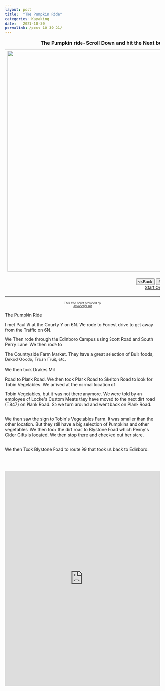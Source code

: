 ```yaml
---
layout: post
title:  "The Pumpkin Ride"
categories: Kayaking
date:   2021-10-30
permalink: /post-10-30-21/
---
```


<table border="0" cellpadding="0">
  <caption><strong>The Pumpkin ride-Scroll Down and hit the Next button to view slide show,read the story below.</strong></caption>
  <tr>
    <td width="100%"><img src="https://i.imgur.com/zQsU6OYh.jpg" width="960" height="720" class="responsive" name="photoslider"></td>
  </tr>
  <tr>
    <td width="100%"><form method="POST" name="rotater">
      <div align="center"><center><p><script language="JavaScript1.1">
var photos=new Array()
var which=0

/*Change the below variables to reference your own images. You may have as many images in the slider as you wish*/
photos[0]="https://i.imgur.com/zQsU6OYh.jpg"
photos[1]="https://i.imgur.com/Ej1FfONh.jpg"
photos[2]="https://i.imgur.com/kjrNWuyh.jpg"
photos[3]="https://i.imgur.com/rgCaBj6h.jpg"
photos[4]="https://i.imgur.com/ZeeWd0Qh.jpg"
photos[5]="https://i.imgur.com/rrY3D52h.jpg"
photos[6]="https://i.imgur.com/JLLaiR3h.jpg"
photos[7]="https://i.imgur.com/NjHf2SDh.jpg"
photos[8]="https://i.imgur.com/2XU2jfih.jpg"






function backward(){
if (which>0){
window.status=''
which--
document.images.photoslider.src=photos[which]
}
}

function forward(){
if (which<photos.length-1){
which++
document.images.photoslider.src=photos[which]
}
else window.status='End of gallery'
}
</script><input type="button" value="&lt;&lt;Back" name="B2"
      onClick="backward()"> <input type="button" value="Next&gt;&gt;" name="B1"
      onClick="forward()"><br>
      <a href="#" onClick="which=1;backward();return false"><small>Start Over</small></a></p>
      </center></div>
    </form>
    </td>
  </tr>
</table>

<p align="center"><font face="arial" size="-2">This free script provided by</font><br>
<font face="arial, helvetica" size="-2"><a href="http://javascriptkit.com">JavaScript
Kit</a></font></p>
<p> The Pumpkin Ride

I met Paul W at the County Y on 6N. We rode to Forrest drive to get away from the Traffic on 6N.

We Then rode through the Edinboro Campus using Scott Road and South Perry Lane. We then rode to

The Countryside Farm Market. They have a great selection of Bulk foods, Baked Goods, Fresh Fruit, etc.<br><br>We then took Drakes Mill

Road to Plank Road. We then took Plank Road to Skelton Road to look for Tobin Vegetables. We arrived at the normal location of

Tobin Vegetables, but it was not there anymore. We were told by an employee of Locke's Custom Meats they have moved to the next dirt road (T847) on Plank Road.  So we turn around and went back on Plank Road.<br><br>

We then saw the sign to Tobin's Vegetables Farm. It was smaller than the other location. But they still have a big selection of Pumpkins and other vegetables. We then took the dirt road to Blystone Road which Penny's Cider Gifts is located. We then stop there and checked out her store.<br><br>

We then Took Blystone Road to route 99 that took us back to Edinboro.</p>
<br>
<br>

<iframe src="https://ridewithgps.com/embeds?type=route&id=37916234&sampleGraph=true" style="width: 1px; min-width: 100%; height: 700px; border: none;" scrolling="no"></iframe>


